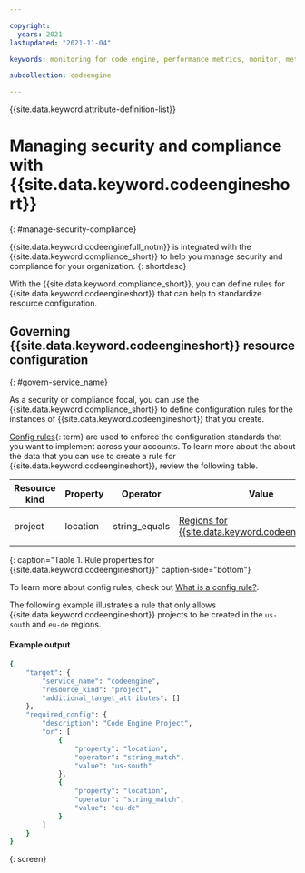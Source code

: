 ```yaml
---

copyright:
  years: 2021
lastupdated: "2021-11-04"

keywords: monitoring for code engine, performance metrics, monitor, metrics, requests, pods, application, attributes, jobrun, panic mode

subcollection: codeengine

---
```


{{site.data.keyword.attribute-definition-list}}

# Managing security and compliance with {{site.data.keyword.codeengineshort}}
{: #manage-security-compliance}

{{site.data.keyword.codeenginefull_notm}} is integrated with the {{site.data.keyword.compliance_short}} to help you manage security and compliance for your organization.
{: shortdesc}


With the {{site.data.keyword.compliance_short}}, you can define rules for {{site.data.keyword.codeengineshort}} that can help to standardize resource configuration.



## Governing {{site.data.keyword.codeengineshort}} resource configuration
{: #govern-service_name}

As a security or compliance focal, you can use the {{site.data.keyword.compliance_short}} to define configuration rules for the instances of {{site.data.keyword.codeengineshort}} that you create.

[Config rules](#x3084914){: term} are used to enforce the configuration standards that you want to implement across your accounts. To learn more about the about the data that you can use to create a rule for {{site.data.keyword.codeengineshort}}, review the following table.

| Resource kind | Property | Operator | Value | Description |
|---------------|----------|---------------|-------|-------------|
| project | location | string_equals  | [Regions for {{site.data.keyword.codeengineshort}}](/docs/codeengine?topic=codeengine-regions) | *Indicates whether the location to the {{site.data.keyword.codeengineshort}} project is allowed. |
{: caption="Table 1. Rule properties for {{site.data.keyword.codeengineshort}}" caption-side="bottom"}

To learn more about config rules, check out [What is a config rule?](/docs/security-compliance?topic=security-compliance-what-is-governance).

The following example illustrates a rule that only allows {{site.data.keyword.codeengineshort}} projects to be created in the `us-south` and `eu-de` regions. 

#### Example output

```sh
{
	"target": {
		"service_name": "codeengine",
		"resource_kind": "project",
		"additional_target_attributes": []
	},
	"required_config": {
		"description": "Code Engine Project",
		"or": [
			{
				"property": "location",
				"operator": "string_match",
				"value": "us-south"
			},
			{
				"property": "location",
				"operator": "string_match",
				"value": "eu-de"
			}
		]
	}
}
```
{: screen}



